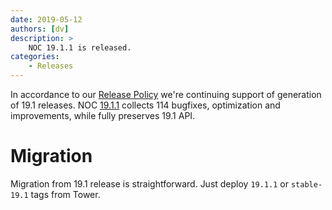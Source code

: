```yaml
---
date: 2019-05-12
authors: [dv]
description: >
    NOC 19.1.1 is released.
categories:
    - Releases
---
```

In accordance to our [Release Policy](../../release-policy/index.md)
we're continuing support of generation of 19.1 releases. 
NOC [19.1.1](https://code.getnoc.com/noc/noc/tags/19.1.1)
collects 114 bugfixes, optimization and improvements, while fully
preserves 19.1 API.

# Migration
Migration from 19.1 release is straightforward. Just deploy 
`19.1.1` or `stable-19.1` tags from Tower.
